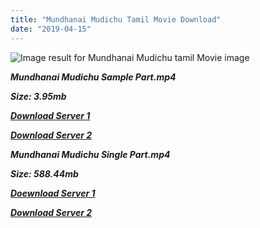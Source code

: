 ```yaml
---
title: "Mundhanai Mudichu Tamil Movie Download"
date: "2019-04-15"
---
```


![Image result for Mundhanai Mudichu tamil Movie image](https://i.ytimg.com/vi/zY0zBfbMBro/movieposter.jpg)

**_Mundhanai Mudichu Sample Part.mp4_**

**_Size: 3.95mb_**

**_[Download Server 1](http://b3.wetransfer.vip/files/{169df08cb8e74ebadb8a44297cb1b6497cb77520eb9064bb3027e0e0c1bcc485}20Actor{169df08cb8e74ebadb8a44297cb1b6497cb77520eb9064bb3027e0e0c1bcc485}20Hits{169df08cb8e74ebadb8a44297cb1b6497cb77520eb9064bb3027e0e0c1bcc485}20Collection/Bhagyaraj{169df08cb8e74ebadb8a44297cb1b6497cb77520eb9064bb3027e0e0c1bcc485}20Movies{169df08cb8e74ebadb8a44297cb1b6497cb77520eb9064bb3027e0e0c1bcc485}20Collections/Mundhanai{169df08cb8e74ebadb8a44297cb1b6497cb77520eb9064bb3027e0e0c1bcc485}20Mudichu{169df08cb8e74ebadb8a44297cb1b6497cb77520eb9064bb3027e0e0c1bcc485}20(1983)/Mundhanai{169df08cb8e74ebadb8a44297cb1b6497cb77520eb9064bb3027e0e0c1bcc485}20Mudichu{169df08cb8e74ebadb8a44297cb1b6497cb77520eb9064bb3027e0e0c1bcc485}20(1983){169df08cb8e74ebadb8a44297cb1b6497cb77520eb9064bb3027e0e0c1bcc485}20Sample{169df08cb8e74ebadb8a44297cb1b6497cb77520eb9064bb3027e0e0c1bcc485}20HD.mp4)_**

**_[Download Server 2](http://b3.wetransfer.vip/files/{169df08cb8e74ebadb8a44297cb1b6497cb77520eb9064bb3027e0e0c1bcc485}20Actor{169df08cb8e74ebadb8a44297cb1b6497cb77520eb9064bb3027e0e0c1bcc485}20Hits{169df08cb8e74ebadb8a44297cb1b6497cb77520eb9064bb3027e0e0c1bcc485}20Collection/Bhagyaraj{169df08cb8e74ebadb8a44297cb1b6497cb77520eb9064bb3027e0e0c1bcc485}20Movies{169df08cb8e74ebadb8a44297cb1b6497cb77520eb9064bb3027e0e0c1bcc485}20Collections/Mundhanai{169df08cb8e74ebadb8a44297cb1b6497cb77520eb9064bb3027e0e0c1bcc485}20Mudichu{169df08cb8e74ebadb8a44297cb1b6497cb77520eb9064bb3027e0e0c1bcc485}20(1983)/Mundhanai{169df08cb8e74ebadb8a44297cb1b6497cb77520eb9064bb3027e0e0c1bcc485}20Mudichu{169df08cb8e74ebadb8a44297cb1b6497cb77520eb9064bb3027e0e0c1bcc485}20(1983){169df08cb8e74ebadb8a44297cb1b6497cb77520eb9064bb3027e0e0c1bcc485}20Sample{169df08cb8e74ebadb8a44297cb1b6497cb77520eb9064bb3027e0e0c1bcc485}20HD.mp4)_**

**_Mundhanai Mudichu Single Part.mp4_**

**_Size: 588.44mb_**

**_[Doewnload Server 1](http://b3.wetransfer.vip/files/{169df08cb8e74ebadb8a44297cb1b6497cb77520eb9064bb3027e0e0c1bcc485}20Actor{169df08cb8e74ebadb8a44297cb1b6497cb77520eb9064bb3027e0e0c1bcc485}20Hits{169df08cb8e74ebadb8a44297cb1b6497cb77520eb9064bb3027e0e0c1bcc485}20Collection/Bhagyaraj{169df08cb8e74ebadb8a44297cb1b6497cb77520eb9064bb3027e0e0c1bcc485}20Movies{169df08cb8e74ebadb8a44297cb1b6497cb77520eb9064bb3027e0e0c1bcc485}20Collections/Mundhanai{169df08cb8e74ebadb8a44297cb1b6497cb77520eb9064bb3027e0e0c1bcc485}20Mudichu{169df08cb8e74ebadb8a44297cb1b6497cb77520eb9064bb3027e0e0c1bcc485}20(1983)/Mundhanai{169df08cb8e74ebadb8a44297cb1b6497cb77520eb9064bb3027e0e0c1bcc485}20Mudichu{169df08cb8e74ebadb8a44297cb1b6497cb77520eb9064bb3027e0e0c1bcc485}20(1983){169df08cb8e74ebadb8a44297cb1b6497cb77520eb9064bb3027e0e0c1bcc485}20Single{169df08cb8e74ebadb8a44297cb1b6497cb77520eb9064bb3027e0e0c1bcc485}20Part{169df08cb8e74ebadb8a44297cb1b6497cb77520eb9064bb3027e0e0c1bcc485}20HD.mp4)_**

**_[Download Server 2](http://b3.wetransfer.vip/files/{169df08cb8e74ebadb8a44297cb1b6497cb77520eb9064bb3027e0e0c1bcc485}20Actor{169df08cb8e74ebadb8a44297cb1b6497cb77520eb9064bb3027e0e0c1bcc485}20Hits{169df08cb8e74ebadb8a44297cb1b6497cb77520eb9064bb3027e0e0c1bcc485}20Collection/Bhagyaraj{169df08cb8e74ebadb8a44297cb1b6497cb77520eb9064bb3027e0e0c1bcc485}20Movies{169df08cb8e74ebadb8a44297cb1b6497cb77520eb9064bb3027e0e0c1bcc485}20Collections/Mundhanai{169df08cb8e74ebadb8a44297cb1b6497cb77520eb9064bb3027e0e0c1bcc485}20Mudichu{169df08cb8e74ebadb8a44297cb1b6497cb77520eb9064bb3027e0e0c1bcc485}20(1983)/Mundhanai{169df08cb8e74ebadb8a44297cb1b6497cb77520eb9064bb3027e0e0c1bcc485}20Mudichu{169df08cb8e74ebadb8a44297cb1b6497cb77520eb9064bb3027e0e0c1bcc485}20(1983){169df08cb8e74ebadb8a44297cb1b6497cb77520eb9064bb3027e0e0c1bcc485}20Single{169df08cb8e74ebadb8a44297cb1b6497cb77520eb9064bb3027e0e0c1bcc485}20Part{169df08cb8e74ebadb8a44297cb1b6497cb77520eb9064bb3027e0e0c1bcc485}20HD.mp4)_**
